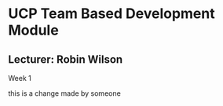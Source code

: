 # UCP Team Based Development Module

## Lecturer: Robin Wilson

Week 1

this is a change made by someone
